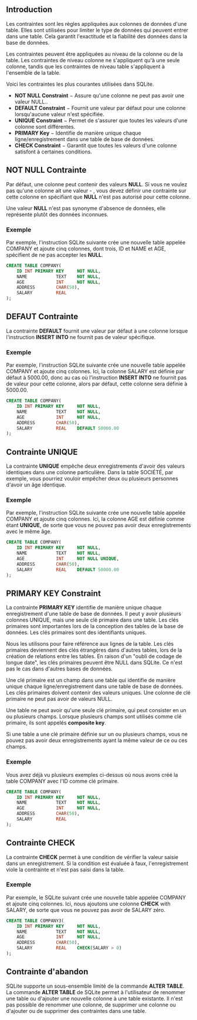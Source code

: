 ## Introduction

Les contraintes sont les règles appliquées aux colonnes de données d'une table. Elles sont utilisées pour limiter le type de données qui peuvent entrer dans une table. Cela garantit l'exactitude et la fiabilité des données dans la base de données.

Les contraintes peuvent être appliquées au niveau de la colonne ou de la table. Les contraintes de niveau colonne ne s'appliquent qu'à une seule colonne, tandis que les contraintes de niveau table s'appliquent à l'ensemble de la table.

Voici les contraintes les plus courantes utilisées dans SQLite.

- **NOT NULL Constraint** − Assure qu'une colonne ne peut pas avoir une valeur NULL..
- **DEFAULT Constraint** − Fournit une valeur par défaut pour une colonne lorsqu'aucune valeur n'est spécifiée.
- **UNIQUE Constraint** − Permet de s'assurer que toutes les valeurs d'une colonne sont différentes.
- **PRIMARY Key** − Identifie de manière unique chaque ligne/enregistrement dans une table de base de données.
- **CHECK Constraint** − Garantit que toutes les valeurs d'une colonne satisfont à certaines conditions.

## NOT NULL Contrainte

Par défaut, une colonne peut contenir des valeurs **NULL**. Si vous ne voulez pas qu'une colonne ait une valeur - , vous devez définir une contrainte sur cette colonne en spécifiant que **NULL** n'est pas autorisé pour cette colonne.

Une valeur **NULL** n'est pas synonyme d'absence de données, elle représente plutôt des données inconnues.

### Exemple

Par exemple, l'instruction SQLite suivante crée une nouvelle table appelée COMPANY et ajoute cinq colonnes, dont trois, ID et NAME et AGE, spécifient de ne pas accepter les **NULL**.

```sql
CREATE TABLE COMPANY(
    ID INT PRIMARY KEY     NOT NULL,
    NAME           TEXT    NOT NULL,
    AGE            INT     NOT NULL,
    ADDRESS        CHAR(50),
    SALARY         REAL
);
```

## DEFAUT Contrainte

La contrainte **DEFAULT** fournit une valeur par défaut à une colonne lorsque l'instruction **INSERT INTO** ne fournit pas de valeur spécifique.

### Exemple

Par exemple, l'instruction SQLite suivante crée une nouvelle table appelée COMPANY et ajoute cinq colonnes. Ici, la colonne SALARY est définie par défaut à 5000.00, donc au cas où l'instruction **INSERT INTO** ne fournit pas de valeur pour cette colonne, alors par défaut, cette colonne sera définie à 5000.00.

```sql
CREATE TABLE COMPANY(
    ID INT PRIMARY KEY     NOT NULL,
    NAME           TEXT    NOT NULL,
    AGE            INT     NOT NULL,
    ADDRESS        CHAR(50),
    SALARY         REAL    DEFAULT 50000.00
);
```

## Contrainte UNIQUE

La contrainte **UNIQUE** empêche deux enregistrements d'avoir des valeurs identiques dans une colonne particulière. Dans la table SOCIÉTÉ, par exemple, vous pourriez vouloir empêcher deux ou plusieurs personnes d'avoir un âge identique.

### Exemple

Par exemple, l'instruction SQLite suivante crée une nouvelle table appelée COMPANY et ajoute cinq colonnes. Ici, la colonne AGE est définie comme étant **UNIQUE**, de sorte que vous ne pouvez pas avoir deux enregistrements avec le même âge.

```sql
CREATE TABLE COMPANY(
    ID INT PRIMARY KEY     NOT NULL,
    NAME           TEXT    NOT NULL,
    AGE            INT     NOT NULL UNIQUE,
    ADDRESS        CHAR(50),
    SALARY         REAL    DEFAULT 50000.00
);
```

## PRIMARY KEY Constraint

La contrainte **PRIMARY KEY** identifie de manière unique chaque enregistrement d'une table de base de données. Il peut y avoir plusieurs colonnes UNIQUE, mais une seule clé primaire dans une table. Les clés primaires sont importantes lors de la conception des tables de la base de données. Les clés primaires sont des identifiants uniques.

Nous les utilisons pour faire référence aux lignes de la table. Les clés primaires deviennent des clés étrangères dans d'autres tables, lors de la création de relations entre les tables. En raison d'un "oubli de codage de longue date", les clés primaires peuvent être NULL dans SQLite. Ce n'est pas le cas dans d'autres bases de données.

Une clé primaire est un champ dans une table qui identifie de manière unique chaque ligne/enregistrement dans une table de base de données. Les clés primaires doivent contenir des valeurs uniques. Une colonne de clé primaire ne peut pas avoir de valeurs NULL.

Une table ne peut avoir qu'une seule clé primaire, qui peut consister en un ou plusieurs champs. Lorsque plusieurs champs sont utilisés comme clé primaire, ils sont appelés **composite key**.

Si une table a une clé primaire définie sur un ou plusieurs champs, vous ne pouvez pas avoir deux enregistrements ayant la même valeur de ce ou ces champs.

### Exemple

Vous avez déjà vu plusieurs exemples ci-dessus où nous avons créé la table COMPANY avec l'ID comme clé primaire.

```sql
CREATE TABLE COMPANY(
    ID INT PRIMARY KEY     NOT NULL,
    NAME           TEXT    NOT NULL,
    AGE            INT     NOT NULL,
    ADDRESS        CHAR(50),
    SALARY         REAL
);
```

## Contrainte CHECK

La contrainte **CHECK** permet à une condition de vérifier la valeur saisie dans un enregistrement. Si la condition est évaluée à faux, l'enregistrement viole la contrainte et n'est pas saisi dans la table.

### Exemple

Par exemple, le SQLite suivant crée une nouvelle table appelée COMPANY et ajoute cinq colonnes. Ici, nous ajoutons une colonne **CHECK** with SALARY, de sorte que vous ne pouvez pas avoir de SALARY zéro.

```sql
CREATE TABLE COMPANY3(
    ID INT PRIMARY KEY     NOT NULL,
    NAME           TEXT    NOT NULL,
    AGE            INT     NOT NULL,
    ADDRESS        CHAR(50),
    SALARY         REAL    CHECK(SALARY > 0)
);
```

## Contrainte d'abandon

SQLite supporte un sous-ensemble limité de la commande **ALTER TABLE**. La commande **ALTER TABLE** de SQLite permet à l'utilisateur de renommer une table ou d'ajouter une nouvelle colonne à une table existante. Il n'est pas possible de renommer une colonne, de supprimer une colonne ou d'ajouter ou de supprimer des contraintes dans une table.